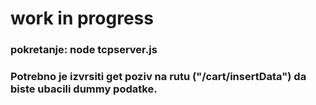 # work in progress

### pokretanje: node tcpserver.js

### Potrebno je izvrsiti get poziv na rutu ("/cart/insertData") da biste ubacili dummy podatke. 

